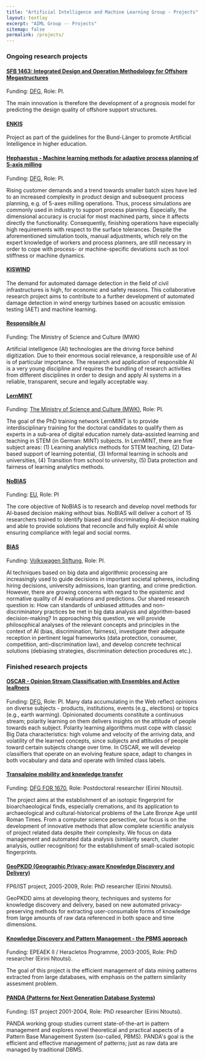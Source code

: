 ```yaml
---
title: "Artificial Intelligence and Machine Learning Group - Projects"
layout: textlay
excerpt: "AIML Group -- Projects"
sitemap: false
permalink: /projects/
---
```


### Ongoing research projects

#### <a href = "{{ site.url }}{{ site.baseurl }}/projects/offshore">SFB 1463:  Integrated Design and Operation Methodology for Offshore Megastructures</a>
Funding: <a href="[https://gepris.dfg.de/gepris/projekt/424298653](https://gepris.dfg.de/gepris/projekt/457016492)" target="_new">DFG</a>, Role: PI.

The main innovation is therefore the development of a prognosis model for predicting the design quality of offshore support structures.
#### <a href = "https://aiml-research.github.io/projects/enkis">ENKIS</a>
Project as part of the guidelines for the Bund-Länger to promote Artificial Intelligence in higher education.

#### <a href = "{{ site.url }}{{ site.baseurl }}/projects/hephaestus">Hephaestus - Machine learning methods for adaptive process planning of 5-axis milling</a>
Funding: <a href="https://gepris.dfg.de/gepris/projekt/424298653" target="_new">DFG</a>, Role: PI.

Rising customer demands and a trend towards smaller batch sizes have led to an increased complexity in product design and subsequent process planning, e.g. of 5-axes milling operations. Thus, process simulations are commonly used in industry to support process planning. Especially, the dimensional accuracy is crucial for most machined parts, since it affects directly the functionality. Consequently, finishing operations have especially high requirements with respect to the surface tolerances. Despite the aforementioned simulation tools, manual adjustments, which rely on the expert knowledge of workers and process planners, are still necessary in order to cope with process- or machine-specific deviations such as tool stiffness or machine dynamics.

#### <a href = "{{ site.url }}{{ site.baseurl }}/projects/kiswind">KISWIND </a>
The demand for automated damage detection in the field of civil infrastructures is high, for economic and safety reasons. This collaborative research project aims to contribute to a further development of automated damage detection in wind energy turbines based on acoustic emission testing (AET) and machine learning.

#### <a href = "{{ site.url }}{{ site.baseurl }}/projects/responsibleai/">Responsible AI </a>
Funding: The Ministry of Science and Culture (MWK)

Artificial intelligence (AI) technologies are the driving force behind digitization. Due to their enormous social relevance, a responsible use of AI is of particular importance. The research and application of responsible AI is a very young discipline and requires the bundling of research activities from different disciplines in order to design and apply AI systems in a reliable, transparent, secure and legally acceptable way.

#### <a href = "{{ site.url }}{{ site.baseurl }}/projects/lernmint/">LernMINT </a>
Funding: <a href="https://www.mwk.niedersachsen.de/china/representative-of-the-ministry-of-science-and-culture-of-the-german-state-of-lower-saxony-for-university-cooperation-between-lower-saxony-and-china-189609.html" target="_new"> The Ministry of Science and Culture (MWK)</a>, Role: PI.

The goal of the PhD training network LernMINT is to provide interdisciplinary training for the doctoral candidates to qualify them as experts in a sub-area of digital education namely data-assisted learning and teaching in STEM (in German: MINT) subjects. In LernMINT, there are five subject areas: (1) Learning analytics methods for STEM teaching, (2) Data-based support of learning potential, (3) Informal learning in schools and universities, (4) Transition from school to university, (5) Data protection and fairness of learning analytics methods.

#### <a href = "{{ site.url }}{{ site.baseurl }}/projects/nobias">NoBIAS </a>
Funding: <a href="https://cordis.europa.eu/project/id/860630" target="_new">EU</a>, Role: PI

The core objective of NoBIAS is to research and develop novel methods for AI-based decision making without bias. NoBIAS will deliver a cohort of 15 researchers trained to identify biased and discriminating AI-decision making and able to provide solutions that reconcile and fully exploit AI while ensuring compliance with legal and social norms.

#### <a href = "{{ site.url }}{{ site.baseurl }}/projects/bias">BIAS </a> 
Funding: <a href="http://portal.volkswagenstiftung.de/search/projectDetails.do?ref=95037" target="_new">Volkswagen Stiftung</a>, Role: PI.

AI techniques based on big data and algorithmic processing are increasingly used to guide decisions in important societal spheres, including hiring decisions, university admissions, loan granting, and crime prediction. However, there are growing concerns with regard to the epistemic and normative quality of AI evaluations and predictions. Our shared research question is: How can standards of unbiased attitudes and non-discriminatory practices be met in big data analysis and algorithm-based decision-making?
In approaching this question, we will provide philosophical analyses of the relevant concepts and principles in the context of AI (bias, discrimination, fairness), investigate their adequate reception in pertinent legal frameworks (data protection, consumer, competition, anti-discrimination law), and develop concrete technical solutions (debiasing strategies, discrimination detection procedures etc.).

### Finished research projects

#### <a href = "{{ site.url }}{{ site.baseurl }}/projects/oscar">OSCAR - Opinion Stream Classification with Ensembles and Active leaRners</a>
Funding: <a href="https://gepris.dfg.de/gepris/projekt/317686254?language=en" target="_new">DFG</a>, Role: PI.
Many data accumulating in the Web reflect opinions on diverse subjects - products, institutions, events (e.g., elections) or topics (e.g., earth warming). Opinionated documents constitute a continuous stream; polarity learning on them delivers insights on the attitude of people towards each subject. Polarity learning algorithms must cope with classic Big Data characteristics: high volume and velocity of the arriving data, and volatility of the learned concepts, since subjects and attitudes of people toward certain subjects change over time. In OSCAR, we will develop classifiers that operate on an evolving feature space, adapt to changes in both vocabulary and data and operate with limited class labels.

#### <a href ="http://www.en.for1670-transalpine.uni-muenchen.de/index.html">Transalpine mobility and knowledge transfer </a>
Funding: <a href="https://gepris.dfg.de/gepris/projekt/191679530" target="_new">DFG FOR 1670</a>, Role: Postdoctoral researcher (Eirini Ntoutsi).

The project aims at the establishment of an isotopic fingerprint for bioarchaeological finds, especially cremations, and its application to archaeological and cultural-historical problems of the Late Bronze Age until Roman Times. From a computer science persective, our focus is on the development of innovative methods that allow complete scientific analysis of project related data despite their complexity. We focus on data management and automated data analysis (similarity search, cluster analysis, outlier recognition) for the establishment of small-scaled isotopic fingerprints.

#### <a href ="http://infolab.cs.unipi.gr/projects/GeoPKDD/"> GeoPKDD (Geographic Privacy-aware Knowledge Discovery and Delivery) </a>
FP6/IST project, 2005-2009, Role: PhD researcher (Eirini Ntoutsi).

GeoPKDD aims at developing theory, techniques and systems for knowledge discovery and delivery, based on new automated privacy-preserving methods for extracting user-consumable forms of knowledge from large amounts of raw data referenced in both space and time dimensions.

#### <a href ="http://infolab.cs.unipi.gr/projects/heracletos/"> Knowledge Discovery and Pattern Management - the PBMS approach </a>
Funding: EPEAEK II / Heracletos Programme, 2003-2005, Role: PhD researcher (Eirini Ntoutsi).

The goal of this project is the efficient management of data mining patterns extracted from large databases, with emphasis on the pattern similarity assesment problem.

#### <a href = "http://dke.cti.gr/projects/completed-projects/panda/"> PANDA (Patterns for Next Generation Database Systems) </a>
Funding: IST project 2001-2004, Role: PhD researcher (Eirini Ntoutsi).

PANDA working group studies current state-of-the-art in pattern management and explores novel theoretical and practical aspects of a Pattern Base Management System (so-called, PBMS). PANDA's goal is the efficient and effective management of patterns; just as raw data are managed by traditional DBMS.

